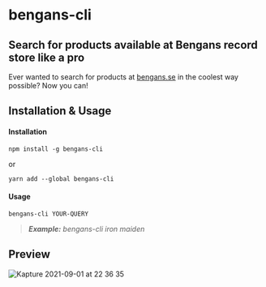 
# bengans-cli

## Search for products available at Bengans record store like a pro
Ever wanted to search for products at [bengans.se](https://bengans.se) in the coolest way possible? Now you can!

## Installation & Usage

#### Installation

``` 
npm install -g bengans-cli
```
or 
```
yarn add --global bengans-cli
```

#### Usage
``` 
bengans-cli YOUR-QUERY 
```
> ***Example:*** *bengans-cli iron maiden*
> 


## Preview 
![Kapture 2021-09-01 at 22 36 35](https://user-images.githubusercontent.com/45793849/131741555-5224b432-5485-44c1-8bd9-ea014b32bd46.gif)
